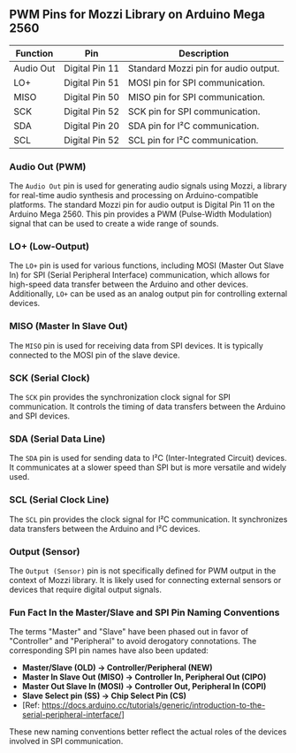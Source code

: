## PWM Pins for Mozzi Library on Arduino Mega 2560

| Function | Pin | Description |
|---|---|---|
| Audio Out | Digital Pin 11 | Standard Mozzi pin for audio output. |
| LO+ | Digital Pin 51 | MOSI pin for SPI communication. |
| MISO | Digital Pin 50 | MISO pin for SPI communication. |
| SCK | Digital Pin 52 | SCK pin for SPI communication. |
| SDA | Digital Pin 20 | SDA pin for I²C communication. |
| SCL | Digital Pin 52 | SCL pin for I²C communication. |

### Audio Out (PWM)
The `Audio Out` pin is used for generating audio signals using Mozzi, a library for real-time audio synthesis and processing on Arduino-compatible platforms. The standard Mozzi pin for audio output is Digital Pin 11 on the Arduino Mega 2560. This pin provides a PWM (Pulse-Width Modulation) signal that can be used to create a wide range of sounds.

### LO+ (Low-Output)
The `LO+` pin is used for various functions, including MOSI (Master Out Slave In) for SPI (Serial Peripheral Interface) communication, which allows for high-speed data transfer between the Arduino and other devices. Additionally, `LO+` can be used as an analog output pin for controlling external devices.

### MISO (Master In Slave Out)
The `MISO` pin is used for receiving data from SPI devices. It is typically connected to the MOSI pin of the slave device.

### SCK (Serial Clock)
The `SCK` pin provides the synchronization clock signal for SPI communication. It controls the timing of data transfers between the Arduino and SPI devices.

### SDA (Serial Data Line)
The `SDA` pin is used for sending data to I²C (Inter-Integrated Circuit) devices. It communicates at a slower speed than SPI but is more versatile and widely used.

### SCL (Serial Clock Line)
The `SCL` pin provides the clock signal for I²C communication. It synchronizes data transfers between the Arduino and I²C devices.

### Output (Sensor)
The `Output (Sensor)` pin is not specifically defined for PWM output in the context of Mozzi library. It is likely used for connecting external sensors or devices that require digital output signals.

### Fun Fact In the Master/Slave and SPI Pin Naming Conventions
The terms "Master" and "Slave" have been phased out in favor of "Controller" and "Peripheral" to avoid derogatory connotations. The corresponding SPI pin names have also been updated:

* **Master/Slave (OLD) → Controller/Peripheral (NEW)**
* **Master In Slave Out (MISO) → Controller In, Peripheral Out (CIPO)**
* **Master Out Slave In (MOSI) → Controller Out, Peripheral In (COPI)**
* **Slave Select pin (SS) → Chip Select Pin (CS)**
* [Ref: https://docs.arduino.cc/tutorials/generic/introduction-to-the-serial-peripheral-interface/]

These new naming conventions better reflect the actual roles of the devices involved in SPI communication.
